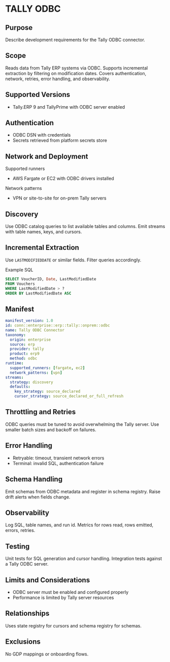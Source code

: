 # TALLY ODBC

## Purpose
Describe development requirements for the Tally ODBC connector.

## Scope
Reads data from Tally ERP systems via ODBC. 
Supports incremental extraction by filtering on modification dates. 
Covers authentication, network, retries, error handling, and observability.

## Supported Versions
- Tally.ERP 9 and TallyPrime with ODBC server enabled

## Authentication
- ODBC DSN with credentials
- Secrets retrieved from platform secrets store

## Network and Deployment
Supported runners
- AWS Fargate or EC2 with ODBC drivers installed

Network patterns
- VPN or site-to-site for on-prem Tally servers

## Discovery
Use ODBC catalog queries to list available tables and columns. 
Emit streams with table names, keys, and cursors.

## Incremental Extraction
Use `LASTMODIFIEDDATE` or similar fields. 
Filter queries accordingly.

Example SQL
```sql
SELECT VoucherID, Date, LastModifiedDate 
FROM Vouchers 
WHERE LastModifiedDate > ? 
ORDER BY LastModifiedDate ASC
```

## Manifest
```yaml
manifest_version: 1.0
id: conn::enterprise::erp::tally::onprem::odbc
name: Tally ODBC Connector
taxonomy:
  origin: enterprise
  source: erp
  provider: tally
  product: erp9
  method: odbc
runtime:
  supported_runners: [fargate, ec2]
  network_patterns: [vpn]
streams:
  strategy: discovery
  defaults:
    key_strategy: source_declared
    cursor_strategy: source_declared_or_full_refresh
```

## Throttling and Retries
ODBC queries must be tuned to avoid overwhelming the Tally server. 
Use smaller batch sizes and backoff on failures.

## Error Handling
- Retryable: timeout, transient network errors
- Terminal: invalid SQL, authentication failure

## Schema Handling
Emit schemas from ODBC metadata and register in schema registry. 
Raise drift alerts when fields change.

## Observability
Log SQL, table names, and run id. 
Metrics for rows read, rows emitted, errors, retries.

## Testing
Unit tests for SQL generation and cursor handling. 
Integration tests against a Tally ODBC server.

## Limits and Considerations
- ODBC server must be enabled and configured properly
- Performance is limited by Tally server resources

## Relationships
Uses state registry for cursors and schema registry for schemas.

## Exclusions
No GDP mappings or onboarding flows.
